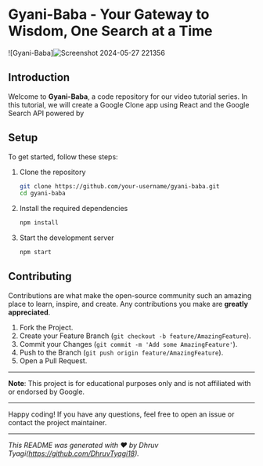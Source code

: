 # Gyani-Baba - Your Gateway to Wisdom, One Search at a Time

![Gyani-Baba]![Screenshot 2024-05-27 221356](https://github.com/DhruvTyagi18/Gyani-Baba/assets/92265404/6ffb4587-adeb-45e1-9fbd-5609217e42fb)


## Introduction
Welcome to **Gyani-Baba**, a code repository for our video tutorial series. In this tutorial, we will create a Google Clone app using React and the Google Search API powered by

## Setup
To get started, follow these steps:

1. Clone the repository
    ```sh
    git clone https://github.com/your-username/gyani-baba.git
    cd gyani-baba
    ```

2. Install the required dependencies
    ```sh
    npm install
    ```

3. Start the development server
    ```sh
    npm start
    ```

## Contributing
Contributions are what make the open-source community such an amazing place to learn, inspire, and create. Any contributions you make are **greatly appreciated**.

1. Fork the Project.
2. Create your Feature Branch (`git checkout -b feature/AmazingFeature`).
3. Commit your Changes (`git commit -m 'Add some AmazingFeature'`).
4. Push to the Branch (`git push origin feature/AmazingFeature`).
5. Open a Pull Request.



---

**Note**: This project is for educational purposes only and is not affiliated with or endorsed by Google.

---

Happy coding! If you have any questions, feel free to open an issue or contact the project maintainer.

---

*This README was generated with ❤️ by Dhruv Tyagi(https://github.com/DhruvTyagi18).*
